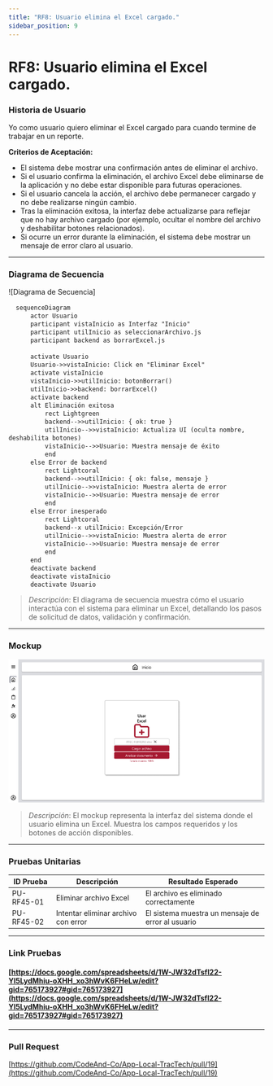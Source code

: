 ```yaml
---
title: "RF8: Usuario elimina el Excel cargado."  
sidebar_position: 9
---
```


# RF8: Usuario elimina el Excel cargado.

### Historia de Usuario

Yo como usuario quiero eliminar el Excel cargado para cuando termine de trabajar en un reporte.

  **Criterios de Aceptación:**

  - El sistema debe mostrar una confirmación antes de eliminar el archivo.
  - Si el usuario confirma la eliminación, el archivo Excel debe eliminarse de la aplicación y no debe estar disponible para futuras operaciones.
  - Si el usuario cancela la acción, el archivo debe permanecer cargado y no debe realizarse ningún cambio.
  - Tras la eliminación exitosa, la interfaz debe actualizarse para reflejar que no hay archivo cargado (por ejemplo, ocultar el nombre del archivo y deshabilitar botones relacionados).
  - Si ocurre un error durante la eliminación, el sistema debe mostrar un mensaje de error claro al usuario.

---

### Diagrama de Secuencia

![Diagrama de Secuencia] 

```mermaid
  sequenceDiagram
      actor Usuario
      participant vistaInicio as Interfaz "Inicio"
      participant utilInicio as seleccionarArchivo.js
      participant backend as borrarExcel.js

      activate Usuario
      Usuario->>vistaInicio: Click en "Eliminar Excel"
      activate vistaInicio
      vistaInicio->>utilInicio: botonBorrar()
      utilInicio->>backend: borrarExcel()
      activate backend
      alt Eliminación exitosa
          rect Lightgreen
          backend-->>utilInicio: { ok: true }
          utilInicio-->>vistaInicio: Actualiza UI (oculta nombre, deshabilita botones)
          vistaInicio-->>Usuario: Muestra mensaje de éxito
          end
      else Error de backend
          rect Lightcoral
          backend-->>utilInicio: { ok: false, mensaje }
          utilInicio-->>vistaInicio: Muestra alerta de error
          vistaInicio-->>Usuario: Muestra mensaje de error
          end
      else Error inesperado
          rect Lightcoral
          backend--x utilInicio: Excepción/Error
          utilInicio-->>vistaInicio: Muestra alerta de error
          vistaInicio-->>Usuario: Muestra mensaje de error
          end
      end
      deactivate backend
      deactivate vistaInicio
      deactivate Usuario
```


> *Descripción*: El diagrama de secuencia muestra cómo el usuario interactúa con el sistema para eliminar un Excel, detallando los pasos de solicitud de datos, validación y confirmación.

---

### Mockup

![Mockup](./mockups/MockupInicio.png)

> *Descripción*: El mockup representa la interfaz del sistema donde el usuario elimina un Excel. Muestra los campos requeridos y los botones de acción disponibles.

---

### Pruebas Unitarias 
| ID Prueba   | Descripción                        | Resultado Esperado                                 |
|-------------|------------------------------------|----------------------------------------------------|
|PU-RF45-01   |Eliminar archivo Excel              |El archivo es eliminado correctamente               |
|PU-RF45-02   |Intentar eliminar archivo con error |El sistema muestra un mensaje de error al usuario   |

---

### Link Pruebas

#### [https://docs.google.com/spreadsheets/d/1W-JW32dTsfI22-Yl5LydMhiu-oXHH_xo3hWvK6FHeLw/edit?gid=765173927#gid=765173927](https://docs.google.com/spreadsheets/d/1W-JW32dTsfI22-Yl5LydMhiu-oXHH_xo3hWvK6FHeLw/edit?gid=765173927#gid=765173927)

---

### Pull Request
[https://github.com/CodeAnd-Co/App-Local-TracTech/pull/19](https://github.com/CodeAnd-Co/App-Local-TracTech/pull/19)
